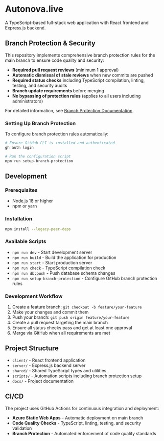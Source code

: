 # Autonova.live

A TypeScript-based full-stack web application with React frontend and Express.js backend.

## Branch Protection & Security

This repository implements comprehensive branch protection rules for the main branch to ensure code quality and security:

- **Required pull request reviews** (minimum 1 approval)
- **Automatic dismissal of stale reviews** when new commits are pushed
- **Required status checks** including TypeScript compilation, linting, testing, and security audits
- **Branch update requirements** before merging
- **No bypassing of protection rules** (applies to all users including administrators)

For detailed information, see [Branch Protection Documentation](docs/branch-protection.md).

### Setting Up Branch Protection

To configure branch protection rules automatically:

```bash
# Ensure GitHub CLI is installed and authenticated
gh auth login

# Run the configuration script
npm run setup-branch-protection
```

## Development

### Prerequisites

- Node.js 18 or higher
- npm or yarn

### Installation

```bash
npm install --legacy-peer-deps
```

### Available Scripts

- `npm run dev` - Start development server
- `npm run build` - Build the application for production
- `npm run start` - Start production server
- `npm run check` - TypeScript compilation check
- `npm run db:push` - Push database schema changes
- `npm run setup-branch-protection` - Configure GitHub branch protection rules

### Development Workflow

1. Create a feature branch: `git checkout -b feature/your-feature`
2. Make your changes and commit them
3. Push your branch: `git push origin feature/your-feature`
4. Create a pull request targeting the main branch
5. Ensure all status checks pass and get at least one approval
6. Merge via GitHub when all requirements are met

## Project Structure

- `client/` - React frontend application
- `server/` - Express.js backend server
- `shared/` - Shared TypeScript types and utilities
- `scripts/` - Automation scripts including branch protection setup
- `docs/` - Project documentation

## CI/CD

The project uses GitHub Actions for continuous integration and deployment:

- **Azure Static Web Apps** - Automatic deployment on main branch
- **Code Quality Checks** - TypeScript, linting, testing, and security validation
- **Branch Protection** - Automated enforcement of code quality standards